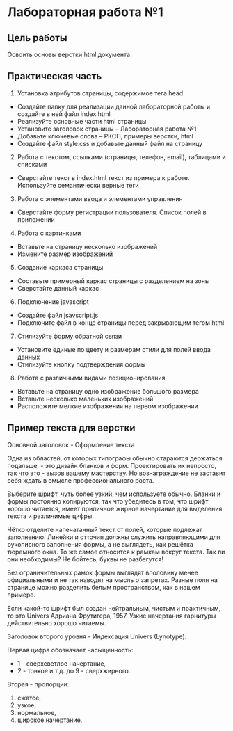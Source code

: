 # Лабораторная работа №1

## Цель работы
Освоить основы верстки html документа.

## Практическая часть
1.	Установка атрибутов страницы, содержимое тега head
- Создайте папку для реализации данной лабораторной работы и создайте в ней файл index.html
- Реализуйте основные части html страницы
- Установите заголовок страницы – Лабораторная работа №1
- Добавьте ключевые слова – РКСП, примеры верстки, html
- Создайте файл style.css и добавьте данный файл на страницу
2.	Работа с текстом, ссылками (страницы, телефон, email), таблицами и списками
- Сверстайте текст в index.html текст из примера к работе. Используйте семантически верные теги
3.	Работа с элементами ввода и элементами управления
- Сверстайте форму регистрации пользователя. Список полей в приложении
4.	Работа с картинками 
- Вставьте на страницу несколько изображений
- Измените размер изображений
5.	Создание каркаса страницы
- Составьте примерный каркас страницы с разделением на зоны
- Сверстайте данный каркас
6.	Подключение javascript
- Создайте файл jsavscript.js 
- Подключите файл в конце страницы перед закрывающим тегом html
7.	Стилизуйте форму обратной связи
- Установите единые по цвету и размерам стили для полей ввода данных
- Стилизуйте кнопку подтверждения формы
8.	Работа с различными видами позиционирования
- Вставьте на страницу одно изображение большого размера
- Вставьте несколько маленьких изображений
- Расположите мелкие изображения на первом изображении

## Пример текста для верстки
Основной заголовок - Оформление текста

Одна из областей, от которых типографы обычно стараются держаться подальше, - это дизайн бланков и форм. Проектировать их непросто, так что это - вызов вашему мастерству. Но вознаграждение не заставит себя ждать в смысле профессионального роста.

Выберите шрифт, чуть более узкий, чем используете обычно. Бланки и формы постоянно копируются, так что убедитесь в том, что шрифт хорошо читается, имеет приличное жирное начертание для выделения текста и различимые цифры.

Чётко отделите напечатанный текст от полей, которые подлежат заполнению. Линейки и отточия должны служить направляющими для рукописного заполнения формы, а не выглядеть, как решётка тюремного окна. То же самое относится к рамкам вокруг текста. Так ли они необходимы? Не бойтесь, буквы не разбегутся!

Без ограничительных рамок формы выглядят вполовину менее официальными и не так наводят на мысль о запретах. Разные поля на странице можно разделить белым пространством, как в нашем примере.

Если какой-то шрифт был создан нейтральным, чистым и практичным, то это Univers Адриана Фрутигера, 1957. Узкие начертания гарнитуры действительно хорошо читаемы.

Заголовок второго уровня - Индексация Univers (Lynotype):

Первая цифра обозначает насыщенность:
- 1 - сверхсветлое начертание,
- 2 - тонкое и т.д. до 9 - сверхжирного.

Вторая - пропорции:
1.	сжатое,
2.	узкое,
3.	нормальное,
4.	широкое начертание.


